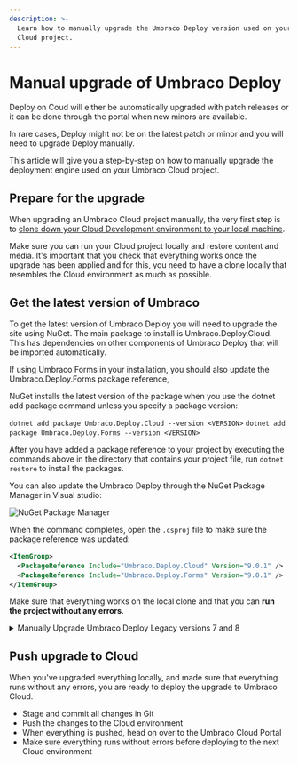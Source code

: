 ```yaml
---
description: >-
  Learn how to manually upgrade the Umbraco Deploy version used on your Umbraco
  Cloud project.
---
```


# Manual upgrade of Umbraco Deploy

Deploy on Coud will either be automatically upgraded with patch releases or it can be done through the portal when new minors are available.

In rare cases, Deploy might not be on the latest patch or minor and you will need to upgrade Deploy manually.

This article will give you a step-by-step on how to manually upgrade the deployment engine used on your Umbraco Cloud project.

## Prepare for the upgrade

When upgrading an Umbraco Cloud project manually, the very first step is to [clone down your Cloud Development environment to your local machine](../../set-up/working-locally.md).

Make sure you can run your Cloud project locally and restore content and media. It's important that you check that everything works once the upgrade has been applied and for this, you need to have a clone locally that resembles the Cloud environment as much as possible.

## Get the latest version of Umbraco

To get the latest version of Umbraco Deploy you will need to upgrade the site using NuGet. The main package to install is Umbraco.Deploy.Cloud. This has dependencies on other components of Umbraco Deploy that will be imported automatically.

If using Umbraco Forms in your installation, you should also update the Umbraco.Deploy.Forms package reference,

NuGet installs the latest version of the package when you use the dotnet add package command unless you specify a package version:

`dotnet add package Umbraco.Deploy.Cloud --version <VERSION>` `dotnet add package Umbraco.Deploy.Forms --version <VERSION>`

After you have added a package reference to your project by executing the commands above in the directory that contains your project file, run `dotnet restore` to install the packages.

You can also update the Umbraco Deploy through the NuGet Package Manager in Visual studio:

![NuGet Package Manager](../../../12/umbraco-forms/installation/images/Manage\_packages.png)

When the command completes, open the `.csproj` file to make sure the package reference was updated:

```xml
<ItemGroup>
  <PackageReference Include="Umbraco.Deploy.Cloud" Version="9.0.1" />
  <PackageReference Include="Umbraco.Deploy.Forms" Version="9.0.1" />
</ItemGroup>
```

Make sure that everything works on the local clone and that you can **run the project without any errors**.

<details>

<summary>Manually Upgrade Umbraco Deploy Legacy versions 7 and 8</summary>

If you are on Umbraco 7 or Umbraco 8, follow the steps below to manually upgrade Umbraco Deploy to a later version of your project.

1. Download **Storage Explorer** here: [https://azure.microsoft.com/en-us/products/storage/storage-explorer](https://azure.microsoft.com/en-us/products/storage/storage-explorer) and install it.
2. Click the **"Plug"** Button (Open Connect Dialog):\
   \
   ![Click the "Plug" Button (Open Connect Dialog)](<../../.gitbook/assets/image (1).png>)

<!---->

3. Choose **"Blob container or directory"**:\
   ![](<../../.gitbook/assets/image (1) (1).png>)

<!---->

4. Choose **"Anonymously"** when prompted on how you will connect to the blob container.\
   ![](<../../.gitbook/assets/image (2).png>)

<!---->

5. Enter [`https://umbraconightlies.blob.core.windows.net/umbraco-deploy-release`](https://umbraconightlies.blob.core.windows.net/umbraco-deploy-release) in the **"Blob container or directory URL":**<img src="../../.gitbook/assets/image (3).png" alt="" data-size="original">

<!---->

6. You will then get a list of files available to download:![](<../../.gitbook/assets/image (4).png>)

<!---->

7. Download the latest version of Umbraco Deploy. Check [Product Dependencies](https://docs.umbraco.com/umbraco-cloud/product-upgrades/product-dependencies) to be sure you download the correct version of Deploy.
8. Download the to your computer&#x20;
9. Unzip the file on your computer
10. Copy/Paste the files from the unzipped folder to your local project folder You should not overwrite the following files:

    ```
        Config/UmbracoDeploy.config
        Config/UmbracoDeploy.Settings.config
    ```
11. Run the project locally - make sure it runs without any errors
12. Commit and deploy the changes to the Cloud environment
13. Again, make sure everything runs without errors before deploying to the next Cloud environment



</details>

## Push upgrade to Cloud

When you've upgraded everything locally, and made sure that everything runs without any errors, you are ready to deploy the upgrade to Umbraco Cloud.

* Stage and commit all changes in Git
* Push the changes to the Cloud environment
* When everything is pushed, head on over to the Umbraco Cloud Portal
* Make sure everything runs without errors before deploying to the next Cloud environment
